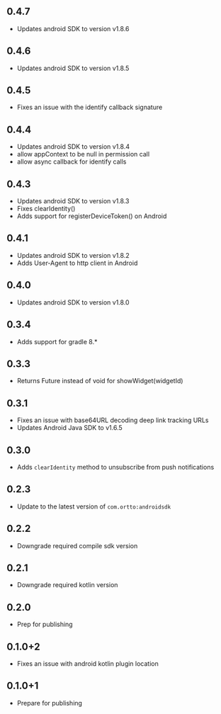 ## 0.4.7
* Updates android SDK to version v1.8.6

## 0.4.6
* Updates android SDK to version v1.8.5

## 0.4.5
* Fixes an issue with the identify callback signature

## 0.4.4
* Updates android SDK to version v1.8.4
* allow appContext to be null in permission call
* allow async callback for identify calls

## 0.4.3
* Updates android SDK to version v1.8.3
* Fixes clearIdentity()
* Adds support for registerDeviceToken() on Android

## 0.4.1
* Updates android SDK to version v1.8.2
* Adds User-Agent to http client in Android

## 0.4.0 
* Updates android SDK to version v1.8.0

## 0.3.4
* Adds support for gradle 8.*

## 0.3.3
* Returns Future<WidgetResult> instead of void for showWidget(widgetId)

## 0.3.1
* Fixes an issue with base64URL decoding deep link tracking URLs
* Updates Android Java SDK to v1.6.5

## 0.3.0
* Adds `clearIdentity` method to unsubscribe from push notifications

## 0.2.3
- Update to the latest version of `com.ortto:androidsdk`

## 0.2.2 
- Downgrade required compile sdk version

## 0.2.1
- Downgrade required kotlin version

## 0.2.0
- Prep for publishing

## 0.1.0+2

* Fixes an issue with android kotlin plugin location

## 0.1.0+1

* Prepare for publishing
